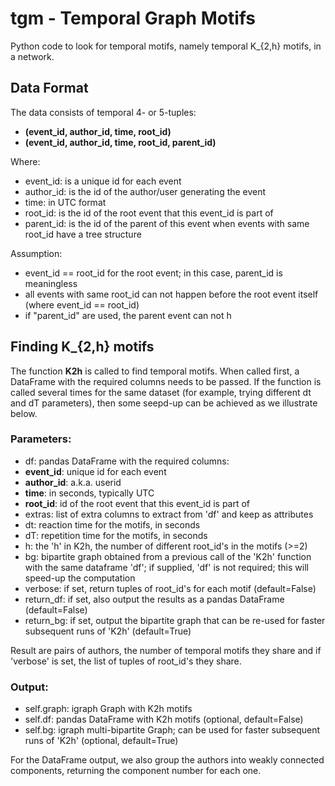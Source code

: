# tgm - Temporal Graph Motifs

Python code to look for temporal motifs, namely temporal K_{2,h} motifs, in a network. 

## Data Format

The data consists of temporal 4- or 5-tuples:
* **(event_id, author_id, time, root_id)**
* **(event_id, author_id, time, root_id, parent_id)**

Where:
* event_id: is a unique id for each event
* author_id: is the id of the author/user generating the event
* time: in UTC format
* root_id: is the id of the root event that this event_id is part of
* parent_id: is the id of the parent of this event when events with same root_id have a tree structure

Assumption:
* event_id == root_id for the root event; in this case, parent_id is meaningless
* all events with same root_id can not happen before the root event itself (where event_id == root_id)
* if "parent_id" are used, the parent event can not h

## Finding K_{2,h} motifs

The function **K2h** is called to find temporal motifs. When called first, a DataFrame with the required columns needs to be passed. If the function is called several times for the same dataset (for example, trying different dt and dT parameters), then some seepd-up can be achieved as we illustrate below.

### Parameters:

* df: pandas DataFrame with the required columns:
 * **event_id**: unique id for each event
 * **author_id**: a.k.a. userid
 * **time**: in seconds, typically UTC
 * **root_id**: id of the root event that this event_id is part of
* extras: list of extra columns to extract from 'df' and keep as attributes
* dt: reaction time for the motifs, in seconds
* dT: repetition time for the motifs, in seconds
* h: the 'h' in K2h, the number of different root_id's in the motifs (>=2)
* bg: bipartite graph obtained from a previous call of the 'K2h' function with the same dataframe 'df'; if supplied, 'df' is not required; this will speed-up the computation
* verbose: if set, return tuples of root_id's for each motif (default=False)
* return_df: if set, also output the results as a pandas DataFrame (default=False)
* return_bg: if set, output the bipartite graph that can be re-used for faster subsequent runs of 'K2h' (default=True)

Result are pairs of authors, the number of temporal motifs they share and if 'verbose' is set, the list of tuples of root_id's they share. 

### Output:    
* self.graph: igraph Graph with K2h motifs
* self.df: pandas DataFrame with K2h motifs (optional, default=False)
* self.bg: igraph multi-bipartite Graph; can be used for faster subsequent runs of 'K2h' (optional, default=True)

For the DataFrame output, we also group the authors into weakly connected components, returning the component number for each one.


